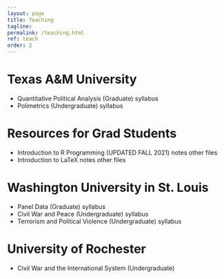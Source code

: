```yaml
---
layout: page
title: Teaching
tagline: 
permalink: /teaching.html
ref: teach
order: 2
---
```


# Texas A&M University

- Quantitative Political Analysis (Graduate) syllabus
- Polimetrics (Undergraduate) syllabus

# Resources for Grad Students

-  Introduction to R Programming  (UPDATED FALL 2021) notes other files
-  Introduction to LaTeX notes other files

# Washington University in St. Louis

- Panel Data (Graduate) syllabus
- Civil War and Peace (Undergraduate) syllabus
- Terrorism and Political Violence (Undergraduate) syllabus
	
#  University of Rochester

-  Civil War and the International System (Undergraduate)
